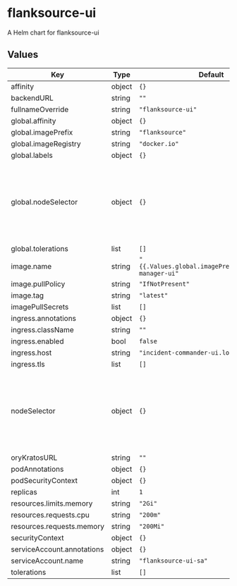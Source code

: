 # flanksource-ui

A Helm chart for flanksource-ui

## Values

| Key | Type | Default | Description |
|-----|------|---------|-------------|
| affinity | object | `{}` |  |
| backendURL | string | `""` |  |
| fullnameOverride | string | `"flanksource-ui"` |  |
| global.affinity | object | `{}` |  |
| global.imagePrefix | string | `"flanksource"` |  |
| global.imageRegistry | string | `"docker.io"` |  |
| global.labels | object | `{}` |  |
| global.nodeSelector | object | `{}` | node's labels for the pod to be scheduled on that node. See [Node Selector](https://kubernetes.io/docs/concepts/configuration/assign-pod-node/) |
| global.tolerations | list | `[]` |  |
| image.name | string | `"{{.Values.global.imagePrefix}}/incident-manager-ui"` |  |
| image.pullPolicy | string | `"IfNotPresent"` |  |
| image.tag | string | `"latest"` |  |
| imagePullSecrets | list | `[]` |  |
| ingress.annotations | object | `{}` |  |
| ingress.className | string | `""` |  |
| ingress.enabled | bool | `false` |  |
| ingress.host | string | `"incident-commander-ui.local"` |  |
| ingress.tls | list | `[]` |  |
| nodeSelector | object | `{}` | node's labels for the pod to be scheduled on that node. See [Node Selector](https://kubernetes.io/docs/concepts/configuration/assign-pod-node/) |
| oryKratosURL | string | `""` |  |
| podAnnotations | object | `{}` |  |
| podSecurityContext | object | `{}` |  |
| replicas | int | `1` |  |
| resources.limits.memory | string | `"2Gi"` |  |
| resources.requests.cpu | string | `"200m"` |  |
| resources.requests.memory | string | `"200Mi"` |  |
| securityContext | object | `{}` |  |
| serviceAccount.annotations | object | `{}` |  |
| serviceAccount.name | string | `"flanksource-ui-sa"` |  |
| tolerations | list | `[]` |  |

